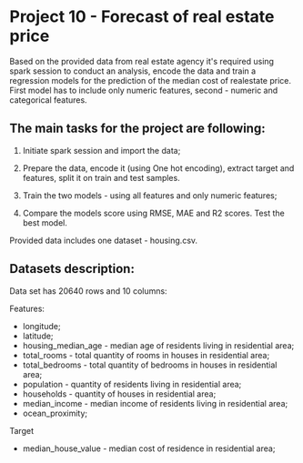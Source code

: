 # Project 10 - Forecast of real estate price

Based on the provided data from real estate agency it's required using spark session to conduct an analysis, encode the data and train a regression models for the prediction of the median cost of realestate price. First model has to include only numeric features, second - numeric and categorical features.

## The main tasks for the project are following:
1) Initiate spark session and import the data;

2) Prepare the data, encode it (using One hot encoding), extract target and features, split it on train and test samples.

3) Train the two models - using all features and only numeric features;

4) Compare the models score using RMSE, MAE and R2 scores. Test the  best model. 

Provided data includes one dataset - housing.csv.

## Datasets description: 

Data set has 20640 rows and 10 columns:

Features:
- longitude;
- latitude;
- housing_median_age - median age of residents living in residential area;
- total_rooms - total quantity of rooms in houses in residential area;
- total_bedrooms - total quantity of bedrooms in houses in residential area;
- population - quantity of residents living in residential area;
- households - quantity of houses in residential area;
- median_income - median income of residents living in residential area;
- ocean_proximity;

Target
- median_house_value - median cost of residence in residential area;